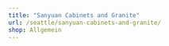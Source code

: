 ```yaml
---
title: "Sanyuan Cabinets and Granite"
url: /seattle/sanyuan-cabinets-and-granite/
shop: Allgemein
---
```

